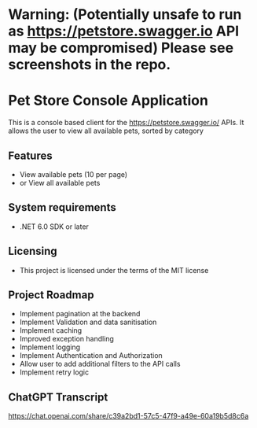 # Warning: (Potentially unsafe to run as https://petstore.swagger.io API may be compromised) Please see screenshots in the repo.

# Pet Store Console Application
This is a console based client for the https://petstore.swagger.io/ APIs. It allows the user to view all available pets, sorted by category

## Features
- View  available pets (10 per page)
- or View all available pets

## System requirements
- .NET 6.0 SDK or later

## Licensing
- This project is licensed under the terms of the MIT license


## Project Roadmap
- Implement pagination at the backend
- Implement Validation and data sanitisation
- Implement caching
- Improved exception handling
- Implement logging
- Implement Authentication and Authorization
- Allow user to add additional filters to the API calls
- Implement retry logic


## ChatGPT Transcript
https://chat.openai.com/share/c39a2bd1-57c5-47f9-a49e-60a19b5d8c6a